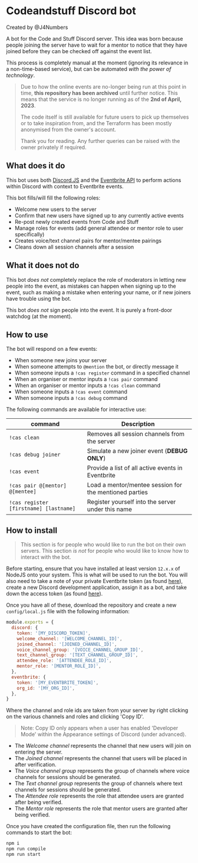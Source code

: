 # Codeandstuff Discord bot

Created by @J4Numbers

A bot for the Code and Stuff Discord server. This idea was born because people
joining the server have to wait for a mentor to notice that they have joined
before they can be checked off against the event list.

This process is completely manual at the moment (ignoring its relevance in a
non-time-based service), but can be automated _with the power of technology_.

> Due to how the online events are no-longer being run at this point in time,
> **this repository has been archived** until further notice. This means that
> the service is no longer running as of the **2nd of April, 2023**.
>
> The code itself is still available for future users to pick up themselves
> or to take inspiration from, and the Terraform has been mostly anonymised from
> the owner's account.
>
> Thank you for reading. Any further queries can be raised with the owner
> privately if required.

## What does it do

This bot uses both [Discord.JS][1] and the [Eventbrite API][2] to perform
actions within Discord with context to Eventbrite events.

This bot fills/will fill the following roles:
- Welcome new users to the server
- Confirm that new users have signed up to any currently active events
- Re-post newly created events from Code and Stuff
- Manage roles for events (add general attendee or mentor role to user specifically)
- Creates voice/text channel pairs for mentor/mentee pairings
- Cleans down all session channels after a session

[1]: https://discord.js.org/#/
[2]: https://www.eventbrite.com/platform/api#

## What it does not do

This bot _does not_ completely replace the role of moderators in letting new
people into the event, as mistakes can happen when signing up to the event,
such as making a mistake when entering your name, or if new joiners have
trouble using the bot.

This bot _does not_ sign people into the event. It is purely a front-door
watchdog (at the moment).

## How to use

The bot will respond on a few events:

* When someone new joins your server
* When someone attempts to `@mention` the bot, or directly message it
* When someone inputs a `!cas register` command in a specified channel
* When an organiser or mentor inputs a `!cas pair` command
* When an organiser or mentor inputs a `!cas clean` command
* When someone inputs a `!cas event` command
* When someone inputs a `!cas debug` command

The following commands are available for interactive use:

| command | Description |
| ------- | ----------- |
| `!cas clean` | Removes all session channels from the server |
| `!cas debug joiner ` | Simulate a new joiner event (**DEBUG ONLY**) |
| `!cas event` | Provide a list of all active events in Eventbrite |
| `!cas pair @[mentor] @[mentee]` | Load a mentor/mentee session for the mentioned parties |
| `!cas register [firstname] [lastname]` | Register yourself into the server under this name |

## How to install

> This section is for people who would like to run the bot on their own
> servers. This section _is not_ for people who would like to know how to
> interact with the bot.

Before starting, ensure that you have installed at least version `12.x.x` of
NodeJS onto your system. This is what will be used to run the bot. You will also
need to take a note of your private Eventbrite token (as found [here][3]),
create a new Discord development application, assign it as a bot, and take down 
the access token (as found [here][4]).

[3]: https://www.eventbrite.co.uk/platform/api-keys?internal_ref=login 'Eventbrite API'
[4]: https://discord.com/developers/applications 'Discord applications'

Once you have all of these, download the repository and create a new
`config/local.js` file with the following information:

```js
module.exports = {
  discord: {
    token: '[MY_DISCORD_TOKEN]',
    welcome_channel: '[WELCOME_CHANNEL_ID]',
    joined_channel: '[JOINED_CHANNEL_ID]',
    voice_channel_group: '[VOICE_CHANNEL_GROUP_ID]',
    text_channel_group: '[TEXT_CHANNEL_GROUP_ID]',
    attendee_role: '[ATTENDEE_ROLE_ID]',
    mentor_role: '[MENTOR_ROLE_ID]',
  },
  eventbrite: {
    token: '[MY_EVENTBRITE_TOKEN]',
    org_id: '[MY_ORG_ID]',
  },
}
```

Where the channel and role ids are taken from your server by right clicking on the various channels
and roles and clicking 'Copy ID'.

> Note: Copy ID only appears when a user has enabled 'Developer Mode' within the Appearance settings
> of Discord (under advanced).

* The _Welcome channel_ represents the channel that new users will join on entering the server.
* The _Joined channel_ represents the channel that users will be placed in after verification.
* The _Voice channel group_ represents the group of channels where voice channels for sessions should be generated.
* The _Text channel group_ represents the group of channels where text channels for sessions should be generated.
* The _Attendee role_ represents the role that attendee users are granted after being verified.
* The _Mentor role_ represents the role that mentor users are granted after being verified.

Once you have created the configuration file, then run the following commands
to start the bot:

```bash
npm i
npm run compile
npm run start
```
